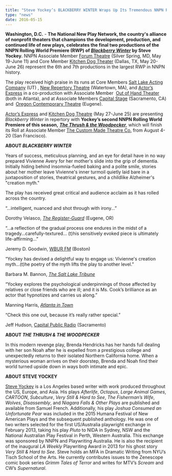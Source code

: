 ```yaml
---
title: "Steve Yockey’s BLACKBERRY WINTER Wraps Up Its Tremendous NNPN Rolling World Premiere "
type: "news"
date: 2016-05-15
---
```


<p><span class="lead-in"><strong>Washington, D.C.</strong> - <strong>The National New Play Network, the country's alliance of nonprofit theaters that champions the development, production, and continued life of new plays, celebrates the final two productions of the NNPN Rolling World Premiere (RWP) of <a href="http://newplayexchange.org/plays/4880/blackberry-winter" target="_blank" rel="nofollow"><em>Blackberry Winter</em></a> by Steve Yockey.</strong> NNPN Associate Member <a href="https://forum-theatre.org/blackberry-winter" rel="nofollow">Forum Theatre</a> (Silver Spring, MD, May 19-June 11) and Core Member <a href="http://www.kitchendogtheater.org/blackberry/" rel="nofollow">Kitchen Dog Theater</a> (Dallas, TX, May 20-June 26) represent the 6th and 7th productions in the largest RWP in NNPN history.</span></p>
<p>The play received high praise in its runs at Core Members <a href="http://www.saltlakeactingcompany.org/" rel="nofollow">Salt Lake Acting Company</a> (UT) , <a href="http://www.newrep.org/productions/blackberry-winter/" rel="nofollow">New Repertory Theatre</a> (Watertown, MA), and <a href="https://www.actors-express.com/plays/blackberry-winter" rel="nofollow">Actor’s Express</a> in a co-production with Associate Member  <a href="http://www.outofhandtheater.com/" rel="nofollow">Out of Hand Theater</a> (both in Atlanta), and at Associate Members <a href="http://capstage.org/blackberry-winter/" rel="nofollow">Capital Stage</a> (Sacramento, CA) and  <a href="http://www.octheatre.org/page_294/blackberry-winter" rel="nofollow">Oregon Contemporary Theatre</a> (Eugene).</p>
<p><a href="https://www.actors-express.com/plays/the-thrush-the-woodpecker" rel="nofollow">Actor’s Express</a> and <a href="http://www.kitchendogtheater.org/thrush/" rel="nofollow">Kitchen Dog Theatre</a> (May 27-June 25) are presenting <em>Blackberry Winter</em> in repertory with <strong>Yockey’s second NNPN Rolling World Premiere of this season,</strong> <a href="http://newplayexchange.org/plays/909/thrush-woodpecker" target="_blank" rel="nofollow"><strong><em>The Thrush &amp; the Woodpecker</em></strong></a>, which will finish its Roll at Associate Member <a href="http://www.custommade.org/thrush/" rel="nofollow">The Custom Made Theatre Co.</a> from August 4-20 (San Francisco).</p>
<p><strong>ABOUT <em>BLACKBERRY WINTER</em></strong></p>
<p>Years of success, meticulous planning, and an eye for detail have in no way prepared Vivienne Avery for her mother's slide into the grip of dementia. Initially hiding behind insomnia-fueled baking and a polite smile, stories about her mother leave Vivienne's inner turmoil quietly laid bare in a juxtaposition of stories, theatrical gestures, and a childlike Alzheimer's "creation myth."</p>
<p>The play has received great critical and audience acclaim as it has rolled across the country. </p>
<p>“…intelligent, nuanced and shot through with irony…”</p>
<p>Dorothy Velasco, <a href="http://registerguard.com/rg/entertainment/arts/34145241-60/mary-buss-shines-in-octs-emotional-moving-blackberry-winter.html.csp" rel="nofollow"><em>The Register-Guard</em></a> (Eugene, OR)</p>
<p>“…a reflection of the gradual process one endures in the midst of a tragedy…carefully-textured… (t)his sensitively evoked piece is ultimately life-affirming…”</p>
<p>Jeremy D. Goodwin, <a href="http://artery.wbur.org/2016/04/04/blackberry-winter-depicts-a-life-with-alzheimers-examined" rel="nofollow">WBUR FM</a> (Boston)</p>
<p>“Yockey has devised a delightful way to engage us: Vivienne's creation myth…(t)he poetry of the myth lifts the play to another level.”</p>
<p>Barbara M. Bannon, <em><a href="http://www.sltrib.com/home/2966415-155/review-slacs-opening-production-explores-the" rel="nofollow">The Salt Lake Tribune</a></em></p>
<p>“Yockey explores the psychological underpinnings of those affected by relatives or close friends who are ill; and it is Ms. Cook’s brilliance as an actor that hypnotizes and carries us along.”</p>
<p>Manning Harris, <em><a href="http://www.atlantaintownpaper.com/2015/11/theatre-review-blackberry-winter-at-actors-express/" rel="nofollow">Atlanta in Town</a></em></p>
<p>“Check this one out, because it’s really rather special.”</p>
<p>Jeff Hudson, <a href="http://www.capradio.org/articles/2016/04/01/theatre-review-blackberry-winter-conveys-challenges-for-alzheimers-caregivers/" rel="nofollow">Capital Public Radio</a> (Sacramento)</p>
<p><strong>ABOUT <em>THE THRUSH &amp; THE WOODPECKER</em></strong></p>
<p>In this modern revenge play, Brenda Hendricks has her hands full dealing with her son Noah after he is expelled from a prestigious college and unexpectedly returns to their isolated Northern California home. When a mysterious woman arrives on their doorstep, Brenda and Noah find their world turned upside down in ways both intimate and epic.</p>
<p><strong>ABOUT STEVE YOCKEY</strong></p>
<p><a href="http://newplayexchange.org/users/158/steve-yockey" target="_blank" rel="nofollow">Steve Yockey</a> is a Los Angeles based writer with work produced throughout the US, Europe, and Asia. His plays <em>Afterlife</em>, <em>Octopus</em>, <em>Large Animal Games</em>, <em>CARTOON</em>, <em>Subculture</em>, <em>Very Still &amp; Hard to See</em>, <em>The Fisherman’s Wife</em>, <em>Wolves</em>, <em>Disassembly</em>, and <em>Niagara Falls &amp; Other Plays</em> are published and available from Samuel French. Additionally, his play <em>Joshua Consumed an Unfortunate Pear</em> was included in the 2015 Humana Festival of New American Plays and the subsequent published anthology. He was one of two writers selected for the first US/Australia playwright exchange in February 2013, taking his play <em>Pluto</em> to NIDA in Sydney, NSW and the National Australian Play Festival in Perth, Western Australia. This exchange was sponsored by NNPN and Playwriting Australia. He is also the recipient of the inaugural <em>LA Weekly</em> Playwriting Award in 2013 for his ghost story <em>Very Still &amp; Hard to See</em>. Steve holds an MFA in Dramatic Writing from NYU’s Tisch School of the Arts. He currently contributes issues to the Zenescope comic book series <em>Grimm Tales of Terror</em> and writes for MTV’s <em>Scream</em> and CW’s <em>Supernatural</em>.</p>
